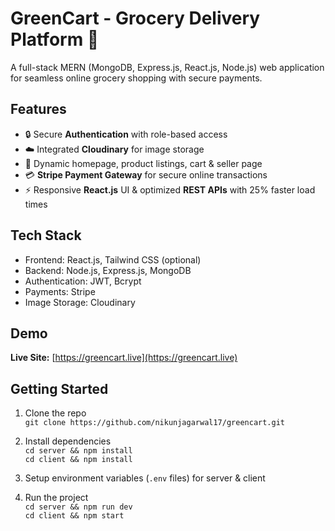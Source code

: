 # GreenCart - Grocery Delivery Platform 🛒

A full-stack MERN (MongoDB, Express.js, React.js, Node.js) web application for seamless online grocery shopping with secure payments.

## Features

- 🔒 Secure **Authentication** with role-based access
- ☁️ Integrated **Cloudinary** for image storage
- 🛒 Dynamic homepage, product listings, cart & seller page
- 💳 **Stripe Payment Gateway** for secure online transactions
- ⚡ Responsive **React.js** UI & optimized **REST APIs** with 25% faster load times

## Tech Stack

- Frontend: React.js, Tailwind CSS (optional)
- Backend: Node.js, Express.js, MongoDB
- Authentication: JWT, Bcrypt
- Payments: Stripe
- Image Storage: Cloudinary

## Demo

**Live Site:** [https://greencart.live](https://greencart.live)  

## Getting Started

1. Clone the repo  
   `git clone https://github.com/nikunjagarwal17/greencart.git`

2. Install dependencies  
   `cd server && npm install`  
   `cd client && npm install`

3. Setup environment variables (`.env` files) for server & client

4. Run the project  
   `cd server && npm run dev`  
   `cd client && npm start`

